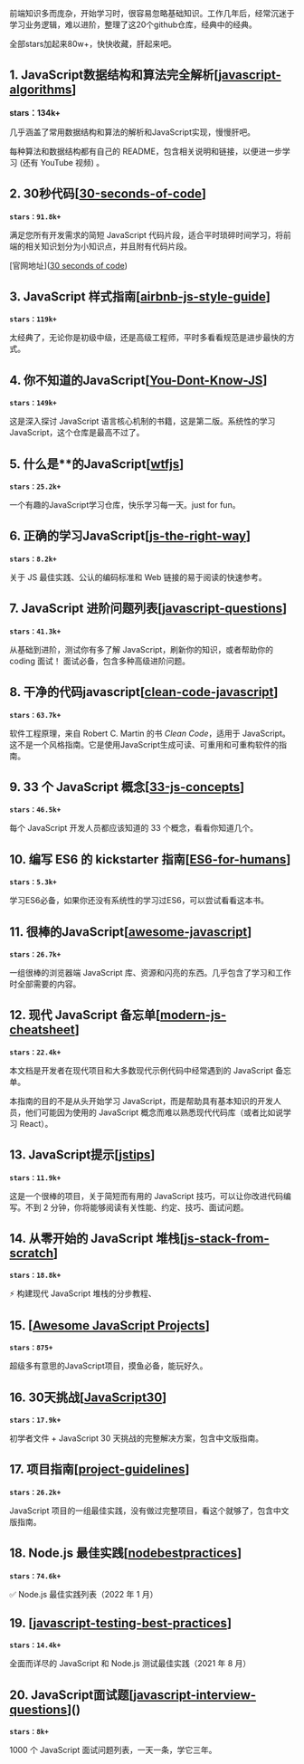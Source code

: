

前端知识多而庞杂，开始学习时，很容易忽略基础知识。工作几年后，经常沉迷于学习业务逻辑，难以进阶，整理了这20个github仓库，经典中的经典。

全部stars加起来80w+，快快收藏，肝起来吧。

## 1. JavaScript数据结构和算法完全解析[[javascript-algorithms](https://link.zhihu.com/?target=https%3A//github.com/trekhleb/javascript-algorithms)]

**stars：134k+**

几乎涵盖了常用数据结构和算法的解析和JavaScript实现，慢慢肝吧。

每种算法和数据结构都有自己的 README，包含相关说明和链接，以便进一步学习 (还有 YouTube 视频) 。

## 2. 30秒代码[[30-seconds-of-code](https://link.zhihu.com/?target=https%3A//github.com/30-seconds/30-seconds-of-code)]

**`stars：91.8k+`**

满足您所有开发需求的简短 JavaScript 代码片段，适合平时琐碎时间学习，将前端的相关知识划分为小知识点，并且附有代码片段。

[官网地址]([30 seconds of code](https://link.zhihu.com/?target=https%3A//www.30secondsofcode.org/))

## 3. JavaScript 样式指南[[airbnb-js-style-guide](https://link.zhihu.com/?target=https%3A//github.com/airbnb/javascript)]

**`stars：119k+`**

太经典了，无论你是初级中级，还是高级工程师，平时多看看规范是进步最快的方式。

## 4. 你不知道的JavaScript[[You-Dont-Know-JS](https://link.zhihu.com/?target=https%3A//github.com/getify/You-Dont-Know-JS)]

**`stars：149k+`**

这是深入探讨 JavaScript 语言核心机制的书籍，这是第二版。系统性的学习JavaScript，这个仓库是最高不过了。

## 5. 什么是**的JavaScript[[wtfjs](https://link.zhihu.com/?target=https%3A//github.com/denysdovhan/wtfjs)]

**`stars：25.2k+`**

一个有趣的JavaScript学习仓库，快乐学习每一天。just for fun。

## 6. 正确的学习JavaScript[[js-the-right-way](https://link.zhihu.com/?target=https%3A//github.com/braziljs/js-the-right-way)]

**`stars：8.2k+`**

关于 JS 最佳实践、公认的编码标准和 Web 链接的易于阅读的快速参考。

## 7. JavaScript 进阶问题列表[[javascript-questions](https://link.zhihu.com/?target=https%3A//github.com/lydiahallie/javascript-questions)]

**`stars：41.3k+`**

从基础到进阶，测试你有多了解 JavaScript，刷新你的知识，或者帮助你的 coding 面试！ 面试必备，包含多种高级进阶问题。

## 8. 干净的代码javascript[[clean-code-javascript](https://link.zhihu.com/?target=https%3A//github.com/ryanmcdermott/clean-code-javascript)]

**`stars：63.7k+`**

软件工程原理，来自 Robert C. Martin 的书 *Clean Code*，适用于 JavaScript。这不是一个风格指南。它是使用JavaScript生成可读、可重用和可重构软件的指南。

## 9. 33 个 JavaScript 概念[[33-js-concepts](https://link.zhihu.com/?target=https%3A//github.com/leonardomso/33-js-concepts)]

**`stars：46.5k+`**

每个 JavaScript 开发人员都应该知道的 33 个概念，看看你知道几个。

## 10. 编写 ES6 的 kickstarter 指南[[ES6-for-humans](https://link.zhihu.com/?target=https%3A//github.com/metagrover/ES6-for-humans)]

**`stars：5.3k+`**

学习ES6必备，如果你还没有系统性的学习过ES6，可以尝试看看这本书。

## 11. 很棒的JavaScript[[awesome-javascript](https://link.zhihu.com/?target=https%3A//github.com/sorrycc/awesome-javascript)]

**`stars：26.7k+`**

一组很棒的浏览器端 JavaScript 库、资源和闪亮的东西。几乎包含了学习和工作时全部需要的内容。

## 12. 现代 JavaScript 备忘单[[modern-js-cheatsheet](https://link.zhihu.com/?target=https%3A//github.com/mbeaudru/modern-js-cheatsheet)]

**`stars：22.4k+`**

本文档是开发者在现代项目和大多数现代示例代码中经常遇到的 JavaScript 备忘单。

本指南的目的不是从头开始学习 JavaScript，而是帮助具有基本知识的开发人员，他们可能因为使用的 JavaScript 概念而难以熟悉现代代码库（或者比如说学习 React）。

## 13. JavaScript提示[[jstips](https://link.zhihu.com/?target=https%3A//github.com/loverajoel/jstips)]

**`stars：11.9k+`**

这是一个很棒的项目，关于简短而有用的 JavaScript 技巧，可以让你改进代码编写。不到 2 分钟，你将能够阅读有关性能、约定、技巧、面试问题。

## 14. 从零开始的 JavaScript 堆栈[[js-stack-from-scratch](https://link.zhihu.com/?target=https%3A//github.com/verekia/js-stack-from-scratch)]

**`stars：18.8k+`**

️⚡ 构建现代 JavaScript 堆栈的分步教程、

## 15. [[Awesome JavaScript Projects](https://link.zhihu.com/?target=https%3A//github.com/Vishal-raj-1/Awesome-JavaScript-Projects)]

**`stars：875+`**

超级多有意思的JavaScript项目，摸鱼必备，能玩好久。

## 16. 30天挑战[[JavaScript30](https://link.zhihu.com/?target=https%3A//github.com/wesbos/JavaScript30)]

**`stars：17.9k+`**

初学者文件 + JavaScript 30 天挑战的完整解决方案，包含中文版指南。

## 17. 项目指南[[project-guidelines](https://link.zhihu.com/?target=https%3A//github.com/elsewhencode/project-guidelines)]

**`stars：26.2k+`**

JavaScript 项目的一组最佳实践，没有做过完整项目，看这个就够了，包含中文版指南。

## 18. Node.js 最佳实践[[nodebestpractices](https://link.zhihu.com/?target=https%3A//github.com/goldbergyoni/nodebestpractices)]

**`stars：74.6k+`**

✅ Node.js 最佳实践列表（2022 年 1 月）

## 19. [[javascript-testing-best-practices](https://link.zhihu.com/?target=https%3A//github.com/goldbergyoni/javascript-testing-best-practices)]

**`stars：14.4k+`**

全面而详尽的 JavaScript 和 Node.js 测试最佳实践（2021 年 8 月）

## 20. JavaScript面试题[[javascript-interview-questions](https://link.zhihu.com/?target=https%3A//github.com/sudheerj/javascript-interview-questions)]()

**`stars：8k+`**

1000 个 JavaScript 面试问题列表，一天一条，学它三年。